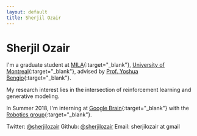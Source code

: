 ```yaml
---
layout: default
title: Sherjil Ozair
---
```


# Sherjil Ozair

I'm a graduate student at [MILA](https://mila.umontreal.ca/en/){:target="_blank"}, [University of Montreal](http://www.umontreal.ca/en/){:target="_blank"}, advised by [Prof. Yoshua Bengio](http://www.iro.umontreal.ca/~bengioy/yoshua_en/index.html){:target="_blank"}.

My research interest lies in the intersection of reinforcement learning and generative modeling.

In Summer 2018, I'm interning at [Google Brain](https://research.google.com/teams/brain/){:target="_blank"} with the [Robotics group](https://research.google.com/teams/brain/robotics/){:target="_blank"}.

Twitter: [@sherjilozair](https://twitter.com/@sherjilozair)
Github: [@sherjilozair](https://github.com/sherjilozair)
Email: sherjilozair at gmail
